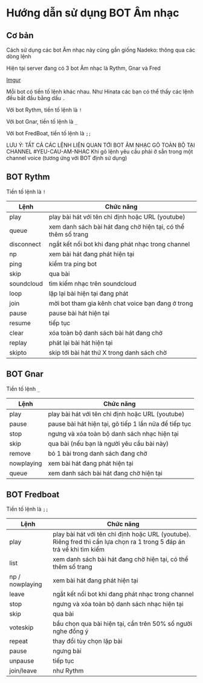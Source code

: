 # Hướng dẫn sử dụng BOT Âm nhạc

## Cơ bản

Cách sử dụng các bot Âm nhạc này cũng gần giống Nadeko: thông qua các dòng lệnh

Hiện tại server đang có 3 bot Âm nhạc là Rythm, Gnar và Fred

[Imgur](https://i.imgur.com/5Hq7YRQ.png)

Mỗi bot có tiền tố lệnh khác nhau. Như Hinata các bạn có thể thấy các lệnh đều bắt đầu bằng dấu `.`

Với bot Rythm, tiền tố lệnh là `!`

Với bot Gnar, tiền tố lệnh là `_`

Với bot FredBoat, tiền tố lệnh là `;;`

LƯU Ý: TẤT CẢ CÁC LỆNH LIÊN QUAN TỚI BOT ÂM NHẠC GÕ TOÀN BỘ TẠI CHANNEL #YEU-CAU-AM-NHAC
Khi gõ lệnh yêu cầu phải ở sẵn trong một channel voice (tương ứng với BOT định sử dụng)


## BOT Rythm

Tiền tố lệnh là `!`


Lệnh | Chức năng
----------------|------------
play | play bài hát với tên chỉ định hoặc URL (youtube)
queue | xem danh sách bài hát đang chờ hiện tại, có thể thêm số trang
disconnect | ngắt kết nối bot khi đang phát nhạc trong channel
np | xem bài hát đang phát hiện tại
ping | kiểm tra ping bot
skip | qua bài
soundcloud | tìm kiếm nhạc trên soundcloud
loop | lặp lại bài hiện tại đang phát
join | mời bot tham gia kênh chat voice bạn đang ở trong
pause | pause bài hát hiện tại
resume | tiếp tục
clear | xóa toàn bộ danh sách bài hát đang chờ
replay | phát lại bài hát hiện tại
skipto | skip tới bài hát thứ X trong danh sách chờ



## BOT Gnar

Tiền tố lệnh `_`

Lệnh | Chức năng
----------------|------------
play | play bài hát với tên chỉ định hoặc URL (youtube)
pause | pause bài hát hiện tại, gõ tiếp 1 lần nữa để tiếp tục
stop | ngưng và xóa toàn bộ danh sách nhạc hiện tại
skip | qua bài (nếu bạn là người yêu cầu bài này)
remove | bỏ 1 bài trong danh sách đang chờ
nowplaying | xem bài hát đang phát hiện tại
queue | xem danh sách bài hát đang chờ hiện tại



## BOT Fredboat

Tiền tố lệnh là `;;`

Lệnh | Chức năng
----------------|------------
play | play bài hát với tên chỉ định hoặc URL (youtube). Riêng fred thì cần lựa chọn ra 1 trong 5 đáp án trả về khi tìm kiếm
list | xem danh sách bài hát đang chờ hiện tại, có thể thêm số trang
np / nowplaying | xem bài hát đang phát hiện tại
leave | ngắt kết nối bot khi đang phát nhạc trong channel
stop | ngưng và xóa toàn bộ danh sách nhạc hiện tại
skip | qua bài
voteskip | bầu chọn qua bài hiện tại, cần trên 50% số người nghe đồng ý
repeat | thay đổi tùy chọn lặp bài
pause | ngưng bài
unpause | tiếp tục
join/leave | như Rythm




